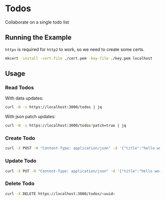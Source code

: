 # Todos 

Collaborate on a single todo list

## Running the Example

`https` is required for `http2` to work, so we need to create some certs.

```bash
mkcert -install -cert-file ./cert.pem -key-file ./key.pem localhost
```

## Usage

### Read Todos 

With data updates:

```bash
curl -N -s https://localhost:3000/todos | jq
```

With json patch updates:

```bash
curl -N -s https://localhost:3000/todos?patch=true | jq 
```

### Create Todo

```bash
curl -X POST -H "Content-Type: application/json" -d '{"title":"hello world","description":"this is the decription"}' https://localhost:3000/todos 
```

### Update Todo

```bash
curl -X PUT -H "Content-Type: application/json" -d '{"title":"hello world","description":"this is the decription","checked":true}' https://localhost:3000/todos/<uuid> 
```

### Delete Todo

```bash
curl -X DELETE https://localhost:3000/todos/<uuid> 
```